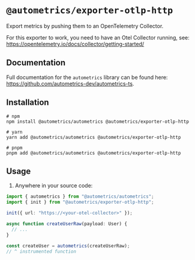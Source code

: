 # `@autometrics/exporter-otlp-http`

Export metrics by pushing them to an OpenTelemetry Collector.

For this exporter to work, you need to have an Otel Collector running, see:
https://opentelemetry.io/docs/collector/getting-started/

## Documentation

Full documentation for the `autometrics` library can be found here:
https://github.com/autometrics-dev/autometrics-ts.

## Installation

```shell
# npm
npm install @autometrics/autometrics @autometrics/exporter-otlp-http

# yarn
yarn add @autometrics/autometrics @autometrics/exporter-otlp-http

# pnpm
pnpm add @autometrics/autometrics @autometrics/exporter-otlp-http
```

## Usage

1. Anywhere in your source code:

```typescript
import { autometrics } from "@autometrics/autometrics";
import { init } from "@autometrics/exporter-otlp-http";

init({ url: "https://<your-otel-collector>" });

async function createUserRaw(payload: User) {
  // ...
}

const createUser = autometrics(createUserRaw);
// ^ instrumented function
```
